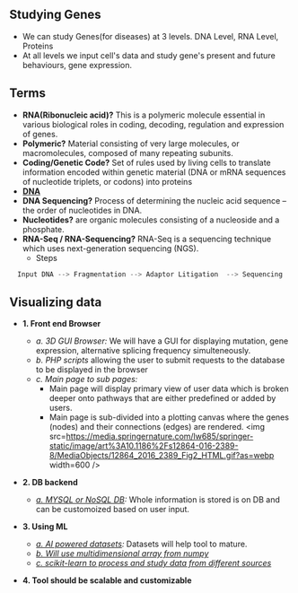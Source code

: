 ## Studying Genes
- We can study Genes(for diseases) at 3 levels. DNA Level, RNA Level, Proteins
- At all levels we input cell's data and study gene's present and future behaviours, gene expression.

## Terms
- **RNA(Ribonucleic acid)?** This is a polymeric molecule essential in various biological roles in coding, decoding, regulation and expression of genes.
- **Polymeric?** Material consisting of very large molecules, or macromolecules, composed of many repeating subunits.
- **Coding/Genetic Code?** Set of rules used by living cells to translate information encoded within genetic material (DNA or mRNA sequences of nucleotide triplets, or codons) into proteins
- **[DNA](https://sites.google.com/site/pingalacademy1/general-studies/general-science/chemistry/dna-deoxyribonucleic-acid)**
- **DNA Sequencing?** Process of determining the nucleic acid sequence – the order of nucleotides in DNA.
- **Nucleotides?** are organic molecules consisting of a nucleoside and a phosphate.
- **RNA-Seq / RNA-Sequencing?** RNA-Seq is a sequencing technique which uses next-generation sequencing (NGS).
  - Steps
```c
  Input DNA --> Fragmentation --> Adaptor Litigation  --> Sequencing
```

## Visualizing data
- **1. Front end Browser**
  - *a. 3D GUI Browser:* We will have a GUI for displaying mutation, gene expression, alternative splicing frequency simulteneously.
  - *b. PHP scripts* allowing the user to submit requests to the database to be displayed in the browser
  - *c. Main page to sub pages:* 
    - Main page will display primary view of user data which is broken deeper onto pathways that are either predefined or added by users. 
    - Main page is sub-divided into a plotting canvas where the genes (nodes) and their connections (edges) are rendered. 
<img src=https://media.springernature.com/lw685/springer-static/image/art%3A10.1186%2Fs12864-016-2389-8/MediaObjects/12864_2016_2389_Fig2_HTML.gif?as=webp width=600 />
  
- **2. DB backend**
  - *[a. MYSQL or NoSQL DB](/System-Design/Concepts/Databases):* Whole information is stored is on DB and can be customoized based on user input.
- **3. Using ML**
  - *[a. AI powered datasets](https://sites.google.com/site/amitinterviewpreparation/machine-learning):* Datasets will help tool to mature.
  - *[b. Will use multidimensional array from numpy](/Languages/ScriptingLanguages/Python/numpy)*
  - *[c. scikit-learn to process and study data from different sources](/Languages/ScriptingLanguages/Python/scikit-learn)*
- **4. Tool should be scalable and customizable**
